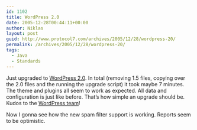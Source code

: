 ```yaml
---
id: 1102
title: WordPress 2.0
date: 2005-12-28T00:44:11+00:00
author: Niklas
layout: post
guid: http://www.protocol7.com/archives/2005/12/28/wordpress-20/
permalink: /archives/2005/12/28/wordpress-20/
tags:
  - Java
  - Standards
---
```

<div class='microid-11594027ec2d64934632a1561b5603a6809729a2'>
  <p>
    Just upgraded to <a href="http://wordpress.org/download/">WordPress 2.0</a>. In total (removing 1.5 files, copying over the 2.0 files and the running the upgrade script) it took maybe 7 minutes. The theme and plugins all seem to work as expected. All data and configuration is just like before. That&#8217;s how simple an upgrade should be. Kudos to the <a href="http://wordpress.org/about/">WordPress team</a>!
  </p>
  
  <p>
    Now I gonna see how the new spam filter support is working. Reports seem to be optimistic.
  </p>
</div>